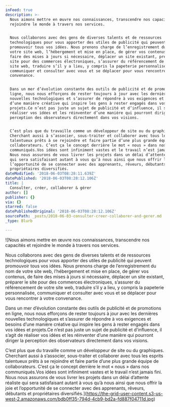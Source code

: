 ```yaml
---
inFeed: true
description: >-
  Nous aimons mettre en œuvre nos connaissances, transcendre nos capacités et
  rejoindre le monde à travers nos services.


  Nous collaborons avec des gens de diverses talents et de ressources
  technologiques pour vous apporter des utiles de publicité qui peuvent
  promouvoir tous vos idées. Nous prenons charge de l’enregistrement du nom de
  votre site web, l’hébergement et mise en place, de gérer vos contenus, de
  faire des mises à jours si nécessaire, déplacer un site existant, préparer le
  site pour des commerces électroniques, s’assurer du référencement de votre
  site web, traduire s’il y a lieu, y compris la papeterie personnalisée,
  communiquer et consulter avec vous et se déplacer pour vous rencontrer à votre
  convenance.


  Dans un mer d’évolution constante des outils de publicité et de promotions en
  ligne, nous nous efforçons de rester toujours à jour avec les dernières
  nouvelles technologiques et s’assurer de répondre à vos exigences et besoins
  d’une manière créative qui inspire les gens à rester engagés dans vos idées et
  projets.Ce n’est pas juste un sujet de publicité et d’influence, il s’agit de
  réaliser vos idées et les réinventer d’une manière qui pourront diriger la
  perception des observateurs directement dans vos visions.


  C’est plus que du travaille comme un développeur de site ou du graphiques.
  Cherchant aussi à s’associer, sous-traiter et collaborer avec tous les esprits
  talentueux prêts à se rejoindre et faire partie d’une plus grande équipe de
  collaborateurs. C’est ça le concept derrière le mot « nous » dans nos
  communiqués.Vos idées sont infiniment vastes et le travail n’est jamais fini.
  Nous nous assurons de vous livrer les projets dans un délai d’attente réaliste
  qui sera satisfaisant autant à vous qu’à nous ainsi que nous offrir la joie et
  l’opportunité de se connecter avec des apprenants, rêveurs, débutants et
  propriétaires diversifiés.
dateModified: '2018-06-03T08:28:11.639Z'
datePublished: '2018-06-03T08:28:12.106Z'
title: |
  Consulter, créer, collaborer & gérer
author: []
publisher: {}
via: {}
starred: false
datePublishedOriginal: '2018-06-03T08:28:12.106Z'
sourcePath: _posts/2018-06-03-consulter-creer-collaborer-and-gerer.md
_type: Blurb

---
```

![Nous aimons mettre en œuvre nos connaissances, transcendre nos capacités et rejoindre le monde à travers nos services.

Nous collaborons avec des gens de diverses talents et de ressources technologiques pour vous apporter des utiles de publicité qui peuvent promouvoir tous vos idées. Nous prenons charge de l’enregistrement du nom de votre site web, l’hébergement et mise en place, de gérer vos contenus, de faire des mises à jours si nécessaire, déplacer un site existant, préparer le site pour des commerces électroniques, s’assurer du référencement de votre site web, traduire s’il y a lieu, y compris la papeterie personnalisée, communiquer et consulter avec vous et se déplacer pour vous rencontrer à votre convenance.

Dans un mer d’évolution constante des outils de publicité et de promotions en ligne, nous nous efforçons de rester toujours à jour avec les dernières nouvelles technologiques et s’assurer de répondre à vos exigences et besoins d’une manière créative qui inspire les gens à rester engagés dans vos idées et projets.Ce n’est pas juste un sujet de publicité et d’influence, il s’agit de réaliser vos idées et les réinventer d’une manière qui pourront diriger la perception des observateurs directement dans vos visions.

C’est plus que du travaille comme un développeur de site ou du graphiques. Cherchant aussi à s’associer, sous-traiter et collaborer avec tous les esprits talentueux prêts à se rejoindre et faire partie d’une plus grande équipe de collaborateurs. C’est ça le concept derrière le mot « nous » dans nos communiqués.Vos idées sont infiniment vastes et le travail n’est jamais fini. Nous nous assurons de vous livrer les projets dans un délai d’attente réaliste qui sera satisfaisant autant à vous qu’à nous ainsi que nous offrir la joie et l’opportunité de se connecter avec des apprenants, rêveurs, débutants et propriétaires diversifiés.](https://the-grid-user-content.s3-us-west-2.amazonaws.com/bdb0ff35-794d-4cb9-bd2a-fd887f04711d.jpg)